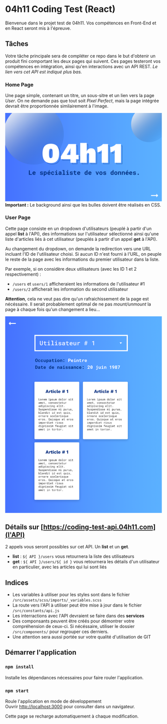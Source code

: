 # 04h11 Coding Test (React)
Bienvenue dans le projet test de 04h11. Vos compétences en Front-End et en React seront mis à l'épreuve.

## Tâches
Votre tâche principale sera de compléter ce repo dans le but d'obtenir un produit fini comportant les deux pages qui suivent. Ces pages testeront vos compétences en intégration, ainsi qu'en interactions avec un API REST. _Le lien vers cet API est indiqué plus bas._

### Home Page
Une page simple, contenant un titre, un sous-sitre et un lien vers la page _User_.
On ne demande pas que tout soit _Pixel Perfect_, mais la page intégrée devrait être proportionnée similairement à l'image.

![Home Page](src/assets/images/home.page.png)
__Important :__ Le background ainsi que les bulles doivent être réalisés en CSS.

### User Page
Cette page consiste en un dropdown d'utilisateurs (peuplé à partir d'un appel __list__ à l'API), des informations sur l'utilisateur sélectionné ainsi qu'une liste d'articles liés à cet utilisateur (peuplés à partir d'un appel __get__ à l'API).

Au changement du dropdown, on demande la redirection vers une URL incluant l'ID de l'utilisateur choisi. Si aucun ID n'est fourni à l'URL, on peuple le reste de la page avec les informations du premier utilisateur dans la liste.

Par exemple, si on considère deux utilisateurs (avec les ID 1 et 2 respectivement) :

- `/users` et `users/1` afficheraient les informations de l'utilisateur #1
- `/users/2` afficherait les information du second utilisateur

__Attention__, cela ne veut pas dire qu'un rafraichissement de la page est nécéssaire. Il serait probablement optimal de ne pas _mount/unmount_ la page à chaque fois qu'un changement a lieu...

![User Page](src/assets/images/user.page.png)

## Détails sur [https://coding-test-api.04h11.com](l'API)
2 appels vous seront possibles sur cet API. Un __list__ et un __get__.

- __list__ : `${ API }/users` vous retournera la liste des utilisateurs
- __get__ : `${ API }/users/${ id }` vous retournera les détails d'un utilisateur en particulier, avec les articles qui lui sont liés

## Indices
- Les variables à utiliser pour les styles sont dans le fichier `/src/assets/scss/imports/_variables.scss`
- La route vers l'API à utiliser peut être mise à jour dans le fichier `/src/constants/api.js`
- Les interractions avec l'API devraient se faire dans des __services__
- Des componsants peuvent être créés pour démontrer votre compréhension de ceux-ci. Si nécéssaire, utiliser le dossier `/src/components/` pour regrouper ces derniers.
- Une attention sera aussi portée sur votre qualité d'utilisation de GIT


## Démarrer l'application
### `npm install`
Installe les dépendances nécessaires pour faire rouler l'application.

### `npm start`
Roule l'application en mode de développement<br>
Ouvrir [http://localhost:3000](http://localhost:3000) pour consulter dans un navigateur.

Cette page se recharge automatiquement à chaque modification.
